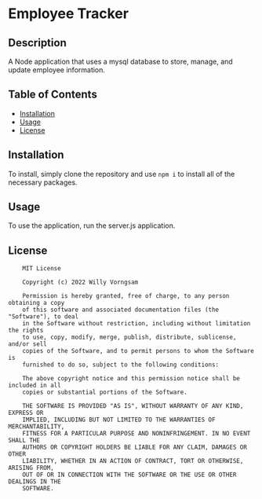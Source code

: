 
# Employee Tracker

## Description

A Node application that uses a mysql database to store, manage, and update employee information.

## Table of Contents

- [Installation](#installation)
- [Usage](#usage)
- [License](#license)


## Installation

To install, simply clone the repository and use `npm i` to install all of the necessary packages.

## Usage

To use the application, run the server.js application.



## License

        MIT License

        Copyright (c) 2022 Willy Vorngsam
        
        Permission is hereby granted, free of charge, to any person obtaining a copy
        of this software and associated documentation files (the "Software"), to deal
        in the Software without restriction, including without limitation the rights
        to use, copy, modify, merge, publish, distribute, sublicense, and/or sell
        copies of the Software, and to permit persons to whom the Software is
        furnished to do so, subject to the following conditions:
        
        The above copyright notice and this permission notice shall be included in all
        copies or substantial portions of the Software.
        
        THE SOFTWARE IS PROVIDED "AS IS", WITHOUT WARRANTY OF ANY KIND, EXPRESS OR
        IMPLIED, INCLUDING BUT NOT LIMITED TO THE WARRANTIES OF MERCHANTABILITY,
        FITNESS FOR A PARTICULAR PURPOSE AND NONINFRINGEMENT. IN NO EVENT SHALL THE
        AUTHORS OR COPYRIGHT HOLDERS BE LIABLE FOR ANY CLAIM, DAMAGES OR OTHER
        LIABILITY, WHETHER IN AN ACTION OF CONTRACT, TORT OR OTHERWISE, ARISING FROM,
        OUT OF OR IN CONNECTION WITH THE SOFTWARE OR THE USE OR OTHER DEALINGS IN THE
        SOFTWARE.
